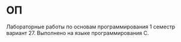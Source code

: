 # ОП 
Лабораторные работы по основам программирования 1 семестр вариант 27. Выполнено на языке программирования C.

